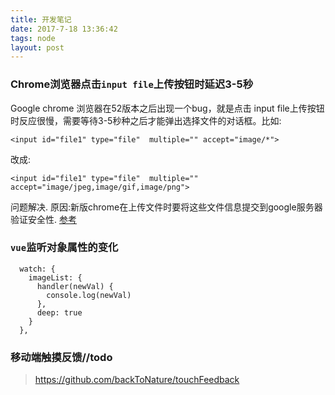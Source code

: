 ```yaml
---
title: 开发笔记
date: 2017-7-18 13:36:42
tags: node
layout: post
---
```


### Chrome浏览器点击`input file`上传按钮时延迟3-5秒

 Google chrome 浏览器在52版本之后出现一个bug，就是点击 input file上传按钮时反应很慢，需要等待3-5秒种之后才能弹出选择文件的对话框。比如:

```
<input id="file1" type="file"  multiple="" accept="image/*">
```

改成:

```
<input id="file1" type="file"  multiple="" accept="image/jpeg,image/gif,image/png">
```

问题解决.
原因:新版chrome在上传文件时要将这些文件信息提交到google服务器验证安全性.
[参考](http://www.piaoyi.org/computer/Google-Chrome-input-file-delay-3-5.html)

### `vue`监听对象属性的变化

```
  watch: {
    imageList: {
      handler(newVal) {
        console.log(newVal)
      },
      deep: true
    }
  },
```

### 移动端触摸反馈//todo

> https://github.com/backToNature/touchFeedback
